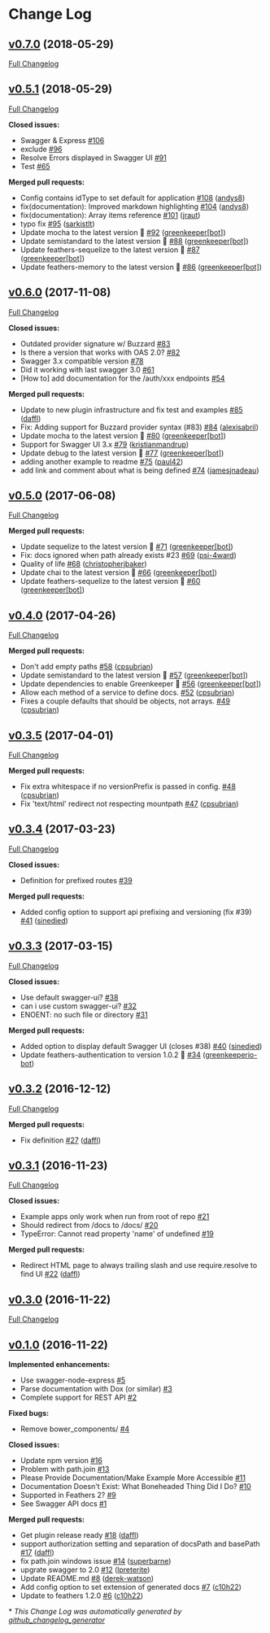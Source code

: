 # Change Log

## [v0.7.0](https://github.com/feathersjs-ecosystem/feathers-swagger/tree/v0.7.0) (2018-05-29)
[Full Changelog](https://github.com/feathersjs-ecosystem/feathers-swagger/compare/v0.5.1...v0.7.0)

## [v0.5.1](https://github.com/feathersjs-ecosystem/feathers-swagger/tree/v0.5.1) (2018-05-29)
[Full Changelog](https://github.com/feathersjs-ecosystem/feathers-swagger/compare/v0.6.0...v0.5.1)

**Closed issues:**

- Swagger & Express [\#106](https://github.com/feathersjs-ecosystem/feathers-swagger/issues/106)
- exclude [\#96](https://github.com/feathersjs-ecosystem/feathers-swagger/issues/96)
- Resolve Errors displayed in Swagger UI [\#91](https://github.com/feathersjs-ecosystem/feathers-swagger/issues/91)
- Test [\#65](https://github.com/feathersjs-ecosystem/feathers-swagger/issues/65)

**Merged pull requests:**

- Config contains idType to set default for application [\#108](https://github.com/feathersjs-ecosystem/feathers-swagger/pull/108) ([andys8](https://github.com/andys8))
- fix\(documentation\): Improved markdown highlighting [\#104](https://github.com/feathersjs-ecosystem/feathers-swagger/pull/104) ([andys8](https://github.com/andys8))
-  fix\(documentation\): Array items reference [\#101](https://github.com/feathersjs-ecosystem/feathers-swagger/pull/101) ([jraut](https://github.com/jraut))
- typo fix [\#95](https://github.com/feathersjs-ecosystem/feathers-swagger/pull/95) ([sarkistlt](https://github.com/sarkistlt))
- Update mocha to the latest version 🚀 [\#92](https://github.com/feathersjs-ecosystem/feathers-swagger/pull/92) ([greenkeeper[bot]](https://github.com/apps/greenkeeper))
- Update semistandard to the latest version 🚀 [\#88](https://github.com/feathersjs-ecosystem/feathers-swagger/pull/88) ([greenkeeper[bot]](https://github.com/apps/greenkeeper))
- Update feathers-sequelize to the latest version 🚀 [\#87](https://github.com/feathersjs-ecosystem/feathers-swagger/pull/87) ([greenkeeper[bot]](https://github.com/apps/greenkeeper))
- Update feathers-memory to the latest version 🚀 [\#86](https://github.com/feathersjs-ecosystem/feathers-swagger/pull/86) ([greenkeeper[bot]](https://github.com/apps/greenkeeper))

## [v0.6.0](https://github.com/feathersjs-ecosystem/feathers-swagger/tree/v0.6.0) (2017-11-08)
[Full Changelog](https://github.com/feathersjs-ecosystem/feathers-swagger/compare/v0.5.0...v0.6.0)

**Closed issues:**

- Outdated provider signature w/ Buzzard [\#83](https://github.com/feathersjs-ecosystem/feathers-swagger/issues/83)
- Is there a version that works with OAS 2.0? [\#82](https://github.com/feathersjs-ecosystem/feathers-swagger/issues/82)
- Swagger 3.x compatible version [\#78](https://github.com/feathersjs-ecosystem/feathers-swagger/issues/78)
- Did it working with last swagger 3.0 [\#61](https://github.com/feathersjs-ecosystem/feathers-swagger/issues/61)
- \[How to\] add documentation for the /auth/xxx endpoints [\#54](https://github.com/feathersjs-ecosystem/feathers-swagger/issues/54)

**Merged pull requests:**

- Update to new plugin infrastructure and fix test and examples [\#85](https://github.com/feathersjs-ecosystem/feathers-swagger/pull/85) ([daffl](https://github.com/daffl))
- Fix: Adding support for Buzzard provider syntax \(\#83\) [\#84](https://github.com/feathersjs-ecosystem/feathers-swagger/pull/84) ([alexisabril](https://github.com/alexisabril))
- Update mocha to the latest version 🚀 [\#80](https://github.com/feathersjs-ecosystem/feathers-swagger/pull/80) ([greenkeeper[bot]](https://github.com/apps/greenkeeper))
- Support for Swagger UI 3.x [\#79](https://github.com/feathersjs-ecosystem/feathers-swagger/pull/79) ([kristianmandrup](https://github.com/kristianmandrup))
- Update debug to the latest version 🚀 [\#77](https://github.com/feathersjs-ecosystem/feathers-swagger/pull/77) ([greenkeeper[bot]](https://github.com/apps/greenkeeper))
- adding another example to readme [\#75](https://github.com/feathersjs-ecosystem/feathers-swagger/pull/75) ([paul42](https://github.com/paul42))
- add link and comment about what is being defined [\#74](https://github.com/feathersjs-ecosystem/feathers-swagger/pull/74) ([jamesjnadeau](https://github.com/jamesjnadeau))

## [v0.5.0](https://github.com/feathersjs-ecosystem/feathers-swagger/tree/v0.5.0) (2017-06-08)
[Full Changelog](https://github.com/feathersjs-ecosystem/feathers-swagger/compare/v0.4.0...v0.5.0)

**Merged pull requests:**

- Update sequelize to the latest version 🚀 [\#71](https://github.com/feathersjs-ecosystem/feathers-swagger/pull/71) ([greenkeeper[bot]](https://github.com/apps/greenkeeper))
- Fix: docs ignored when path already exists \#23 [\#69](https://github.com/feathersjs-ecosystem/feathers-swagger/pull/69) ([psi-4ward](https://github.com/psi-4ward))
- Quality of life [\#68](https://github.com/feathersjs-ecosystem/feathers-swagger/pull/68) ([christopherjbaker](https://github.com/christopherjbaker))
- Update chai to the latest version 🚀 [\#66](https://github.com/feathersjs-ecosystem/feathers-swagger/pull/66) ([greenkeeper[bot]](https://github.com/apps/greenkeeper))
- Update feathers-sequelize to the latest version 🚀 [\#60](https://github.com/feathersjs-ecosystem/feathers-swagger/pull/60) ([greenkeeper[bot]](https://github.com/apps/greenkeeper))

## [v0.4.0](https://github.com/feathersjs-ecosystem/feathers-swagger/tree/v0.4.0) (2017-04-26)
[Full Changelog](https://github.com/feathersjs-ecosystem/feathers-swagger/compare/v0.3.5...v0.4.0)

**Merged pull requests:**

- Don't add empty paths [\#58](https://github.com/feathersjs-ecosystem/feathers-swagger/pull/58) ([cpsubrian](https://github.com/cpsubrian))
- Update semistandard to the latest version 🚀 [\#57](https://github.com/feathersjs-ecosystem/feathers-swagger/pull/57) ([greenkeeper[bot]](https://github.com/apps/greenkeeper))
- Update dependencies to enable Greenkeeper 🌴 [\#56](https://github.com/feathersjs-ecosystem/feathers-swagger/pull/56) ([greenkeeper[bot]](https://github.com/apps/greenkeeper))
- Allow each method of a service to define docs. [\#52](https://github.com/feathersjs-ecosystem/feathers-swagger/pull/52) ([cpsubrian](https://github.com/cpsubrian))
- Fixes a couple defaults that should be objects, not arrays. [\#49](https://github.com/feathersjs-ecosystem/feathers-swagger/pull/49) ([cpsubrian](https://github.com/cpsubrian))

## [v0.3.5](https://github.com/feathersjs-ecosystem/feathers-swagger/tree/v0.3.5) (2017-04-01)
[Full Changelog](https://github.com/feathersjs-ecosystem/feathers-swagger/compare/v0.3.4...v0.3.5)

**Merged pull requests:**

- Fix extra whitespace if no versionPrefix is passed in config. [\#48](https://github.com/feathersjs-ecosystem/feathers-swagger/pull/48) ([cpsubrian](https://github.com/cpsubrian))
- Fix 'text/html' redirect not respecting mountpath [\#47](https://github.com/feathersjs-ecosystem/feathers-swagger/pull/47) ([cpsubrian](https://github.com/cpsubrian))

## [v0.3.4](https://github.com/feathersjs-ecosystem/feathers-swagger/tree/v0.3.4) (2017-03-23)
[Full Changelog](https://github.com/feathersjs-ecosystem/feathers-swagger/compare/v0.3.3...v0.3.4)

**Closed issues:**

- Definition for prefixed routes [\#39](https://github.com/feathersjs-ecosystem/feathers-swagger/issues/39)

**Merged pull requests:**

- Added config option to support api prefixing and versioning \(fix \#39\) [\#41](https://github.com/feathersjs-ecosystem/feathers-swagger/pull/41) ([sinedied](https://github.com/sinedied))

## [v0.3.3](https://github.com/feathersjs-ecosystem/feathers-swagger/tree/v0.3.3) (2017-03-15)
[Full Changelog](https://github.com/feathersjs-ecosystem/feathers-swagger/compare/v0.3.2...v0.3.3)

**Closed issues:**

- Use default swagger-ui? [\#38](https://github.com/feathersjs-ecosystem/feathers-swagger/issues/38)
- can i use custom swagger-ui? [\#32](https://github.com/feathersjs-ecosystem/feathers-swagger/issues/32)
- ENOENT: no such file or directory [\#31](https://github.com/feathersjs-ecosystem/feathers-swagger/issues/31)

**Merged pull requests:**

- Added option to display default Swagger UI \(closes \#38\) [\#40](https://github.com/feathersjs-ecosystem/feathers-swagger/pull/40) ([sinedied](https://github.com/sinedied))
- Update feathers-authentication to version 1.0.2 🚀 [\#34](https://github.com/feathersjs-ecosystem/feathers-swagger/pull/34) ([greenkeeperio-bot](https://github.com/greenkeeperio-bot))

## [v0.3.2](https://github.com/feathersjs-ecosystem/feathers-swagger/tree/v0.3.2) (2016-12-12)
[Full Changelog](https://github.com/feathersjs-ecosystem/feathers-swagger/compare/v0.3.1...v0.3.2)

**Merged pull requests:**

- Fix definition [\#27](https://github.com/feathersjs-ecosystem/feathers-swagger/pull/27) ([daffl](https://github.com/daffl))

## [v0.3.1](https://github.com/feathersjs-ecosystem/feathers-swagger/tree/v0.3.1) (2016-11-23)
[Full Changelog](https://github.com/feathersjs-ecosystem/feathers-swagger/compare/v0.3.0...v0.3.1)

**Closed issues:**

- Example apps only work when run from root of repo [\#21](https://github.com/feathersjs-ecosystem/feathers-swagger/issues/21)
- Should redirect from /docs to /docs/ [\#20](https://github.com/feathersjs-ecosystem/feathers-swagger/issues/20)
- TypeError: Cannot read property 'name' of undefined [\#19](https://github.com/feathersjs-ecosystem/feathers-swagger/issues/19)

**Merged pull requests:**

- Redirect HTML page to always trailing slash and use require.resolve to find UI [\#22](https://github.com/feathersjs-ecosystem/feathers-swagger/pull/22) ([daffl](https://github.com/daffl))

## [v0.3.0](https://github.com/feathersjs-ecosystem/feathers-swagger/tree/v0.3.0) (2016-11-22)
[Full Changelog](https://github.com/feathersjs-ecosystem/feathers-swagger/compare/v0.1.0...v0.3.0)

## [v0.1.0](https://github.com/feathersjs-ecosystem/feathers-swagger/tree/v0.1.0) (2016-11-22)
**Implemented enhancements:**

- Use swagger-node-express [\#5](https://github.com/feathersjs-ecosystem/feathers-swagger/issues/5)
- Parse documentation with Dox \(or similar\) [\#3](https://github.com/feathersjs-ecosystem/feathers-swagger/issues/3)
- Complete support for REST API [\#2](https://github.com/feathersjs-ecosystem/feathers-swagger/issues/2)

**Fixed bugs:**

- Remove bower\_components/ [\#4](https://github.com/feathersjs-ecosystem/feathers-swagger/issues/4)

**Closed issues:**

- Update npm version [\#16](https://github.com/feathersjs-ecosystem/feathers-swagger/issues/16)
- Problem with path.join [\#13](https://github.com/feathersjs-ecosystem/feathers-swagger/issues/13)
- Please Provide Documentation/Make Example More Accessible [\#11](https://github.com/feathersjs-ecosystem/feathers-swagger/issues/11)
- Documentation Doesn't Exist: What Boneheaded Thing Did I Do? [\#10](https://github.com/feathersjs-ecosystem/feathers-swagger/issues/10)
- Supported in Feathers 2? [\#9](https://github.com/feathersjs-ecosystem/feathers-swagger/issues/9)
- See Swagger API docs [\#1](https://github.com/feathersjs-ecosystem/feathers-swagger/issues/1)

**Merged pull requests:**

- Get plugin release ready [\#18](https://github.com/feathersjs-ecosystem/feathers-swagger/pull/18) ([daffl](https://github.com/daffl))
- support authorization setting and separation of docsPath and basePath [\#17](https://github.com/feathersjs-ecosystem/feathers-swagger/pull/17) ([daffl](https://github.com/daffl))
- fix path.join windows issue [\#14](https://github.com/feathersjs-ecosystem/feathers-swagger/pull/14) ([superbarne](https://github.com/superbarne))
- upgrate swagger to 2.0 [\#12](https://github.com/feathersjs-ecosystem/feathers-swagger/pull/12) ([lpreterite](https://github.com/lpreterite))
- Update README.md [\#8](https://github.com/feathersjs-ecosystem/feathers-swagger/pull/8) ([derek-watson](https://github.com/derek-watson))
- Add config option to set extension of generated docs [\#7](https://github.com/feathersjs-ecosystem/feathers-swagger/pull/7) ([c10h22](https://github.com/c10h22))
- Update to feathers 1.2.0 [\#6](https://github.com/feathersjs-ecosystem/feathers-swagger/pull/6) ([c10h22](https://github.com/c10h22))



\* *This Change Log was automatically generated by [github_changelog_generator](https://github.com/skywinder/Github-Changelog-Generator)*
